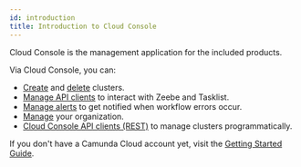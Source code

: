 ```yaml
---
id: introduction
title: Introduction to Cloud Console
---
```


Cloud Console is the management application for the included products.

Via Cloud Console, you can:

- [Create](./manage-clusters/create-cluster.md) and [delete](./manage-clusters/delete-cluster.md) clusters.
- [Manage API clients](./manage-clusters/manage-api-clients.md) to interact with Zeebe and Tasklist.
- [Manage alerts](./manage-clusters/manage-alerts.md) to get notified when workflow errors occur.
- [Manage](./manage-organization/organization-settings.md) your organization.
- [Cloud Console API clients (REST)](./apis-clients/cloud-console-api-reference.md) to manage clusters programmatically.

If you don't have a Camunda Cloud account yet, visit the [Getting Started Guide](../../guides/getting-started/create-camunda-cloud-account.md).
